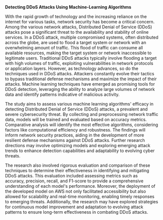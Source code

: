 **Detecting DDoS Attacks Using Machine-Learning Algorithms**


With the rapid growth of technology and the increasing reliance on the internet for various tasks, network security has become a critical concern. Among the various network attacks, Distributed Denial of Service (DDoS) attacks pose a significant threat to the availability and stability of online services. In a DDoS attack, multiple compromised systems, often distributed across the globe, are used to flood a target system or network with an overwhelming amount of traffic. This flood of traffic can consume all available resources, making the target system or network inaccessible to legitimate users. Traditional DDoS attacks typically involve flooding a target with high volumes of traffic, exploiting vulnerabilities in network protocols or application layers. However, as technology advances, so do the techniques used in DDoS attacks. Attackers constantly evolve their tactics to bypass traditional defense mechanisms and maximize the impact of their attacks. Machine learning techniques have emerged as promising tools for DDoS detection, leveraging the ability to analyze large volumes of network data and identify patterns indicative of malicious activity.



The study aims to assess various machine learning algorithms' efficacy in detecting Distributed Denial of Service (DDoS) attacks, a prevalent and severe cybersecurity threat. By collecting and preprocessing network traffic data, models will be trained and evaluated based on accuracy metrics. Comparative analysis will identify the most effective algorithms, considering factors like computational efficiency and robustness. The findings will inform network security practices, aiding in the development of more resilient defense mechanisms against DDoS attacks. Further research directions may involve optimizing models and exploring emerging attack trends to enhance detection capabilities and adaptability to evolving cyber threats. 

The research also involved rigorous evaluation and comparison of these techniques to determine their effectiveness in identifying and mitigating DDoS attacks. This evaluation included assessing metrics such as accuracy, precision, recall, and F1-score to provide a comprehensive understanding of each model's performance.
Moreover, the deployment of the developed model on AWS not only facilitated accessibility but also allowed for scalability and real-time monitoring, enabling timely responses to emerging threats. Additionally, the research may have explored strategies for continuous model improvement and adaptation to evolving attack patterns to ensure long-term effectiveness in combating DDoS attacks.
